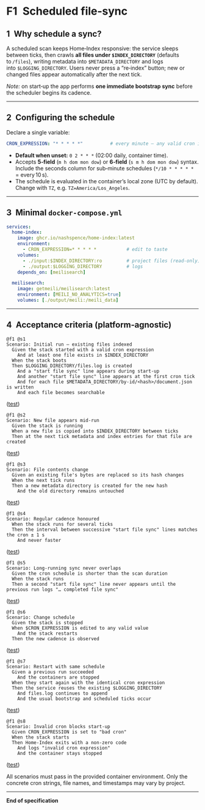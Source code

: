 # F1 Scheduled file‑sync

## 1 Why schedule a sync?

A scheduled scan keeps Home‑Index responsive: the service sleeps between ticks, then crawls **all files under `$INDEX_DIRECTORY`** (defaults to `/files`), writing metadata into `$METADATA_DIRECTORY` and logs into `$LOGGING_DIRECTORY`. Users never press a “re‑index” button; new or changed files appear automatically after the next tick.

*Note:* on start‑up the app performs **one immediate bootstrap sync** before the scheduler begins its cadence.

---

## 2 Configuring the schedule

Declare a single variable:

```yaml
CRON_EXPRESSION: "* * * * *"          # every minute – any valid cron is OK
```

* **Default when unset:** `0 2 * * *` (02:00 daily, container time).
* Accepts **5‑field** (`m h dom mon dow`) or **6‑field** (`s m h dom mon dow`) syntax. Include the seconds column for sub‑minute schedules (`*/10 * * * * *` = every 10 s).
* The schedule is evaluated in the container’s local zone (UTC by default). Change with `TZ`, e.g. `TZ=America/Los_Angeles`.

---

## 3 Minimal `docker-compose.yml`

```yaml
services:
  home-index:
    image: ghcr.io/nashspence/home-index:latest
    environment:
      - CRON_EXPRESSION=* * * * *           # edit to taste
    volumes:
      - ./input:$INDEX_DIRECTORY:ro         # project files (read‑only)
      - ./output:$LOGGING_DIRECTORY         # logs
    depends_on: [meilisearch]

  meilisearch:
    image: getmeili/meilisearch:latest
    environment: [MEILI_NO_ANALYTICS=true]
    volumes: [./output/meili:/meili_data]
```

---

## 4 Acceptance criteria (platform‑agnostic)

```gherkin
@f1 @s1
Scenario: Initial run — existing files indexed
  Given the stack started with a valid cron expression
    And at least one file exists in $INDEX_DIRECTORY
  When the stack boots
  Then $LOGGING_DIRECTORY/files.log is created
    And a "start file sync" line appears during start-up
    And another "start file sync" line appears at the first cron tick
    And for each file $METADATA_DIRECTORY/by-id/<hash>/document.json is written
    And each file becomes searchable
```
([test](tests/acceptance/s1/test_s1.py))

```gherkin
@f1 @s2
Scenario: New file appears mid-run
  Given the stack is running
  When a new file is copied into $INDEX_DIRECTORY between ticks
  Then at the next tick metadata and index entries for that file are created
```
([test](tests/acceptance/s2/test_s2.py))

```gherkin
@f1 @s3
Scenario: File contents change
  Given an existing file's bytes are replaced so its hash changes
  When the next tick runs
  Then a new metadata directory is created for the new hash
    And the old directory remains untouched
```
([test](tests/acceptance/s3/test_s3.py))

```gherkin
@f1 @s4
Scenario: Regular cadence honoured
  When the stack runs for several ticks
  Then the interval between successive "start file sync" lines matches the cron ± 1 s
    And never faster
```
([test](tests/acceptance/s4/test_s4.py))

```gherkin
@f1 @s5
Scenario: Long-running sync never overlaps
  Given the cron schedule is shorter than the scan duration
  When the stack runs
  Then a second "start file sync" line never appears until the previous run logs "… completed file sync"
```
([test](tests/acceptance/s5/test_s5.py))

```gherkin
@f1 @s6
Scenario: Change schedule
  Given the stack is stopped
  When $CRON_EXPRESSION is edited to any valid value
    And the stack restarts
  Then the new cadence is observed
```
([test](tests/acceptance/s6/test_s6.py))

```gherkin
@f1 @s7
Scenario: Restart with same schedule
  Given a previous run succeeded
    And the containers are stopped
  When they start again with the identical cron expression
  Then the service reuses the existing $LOGGING_DIRECTORY
    And files.log continues to append
    And the usual bootstrap and scheduled ticks occur
```
([test](tests/acceptance/s7/test_s7.py))

```gherkin
@f1 @s8
Scenario: Invalid cron blocks start-up
  Given CRON_EXPRESSION is set to "bad cron"
  When the stack starts
  Then Home-Index exits with a non-zero code
    And logs "invalid cron expression"
    And the container stays stopped
```
([test](tests/acceptance/s8/test_s8.py))

All scenarios must pass in the provided container environment. Only the concrete cron strings, file names, and timestamps may vary by project.

---

**End of specification**
